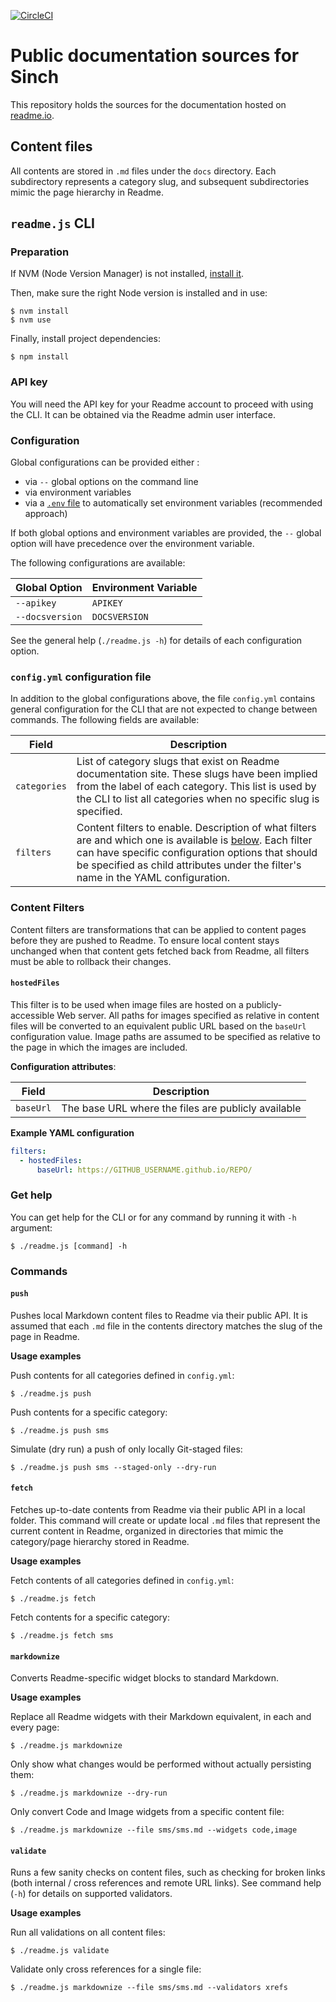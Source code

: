 [![CircleCI](https://circleci.com/gh/sinch/docs.svg?style=svg&circle-token=acb4c7610022a9c27e9e356ffcc2b6d96dba1b2b)](https://circleci.com/gh/sinch/docs)

# Public documentation sources for Sinch

This repository holds the sources for the documentation hosted on [readme.io](http://sinch.readme.io).

## Content files

All contents are stored in `.md` files under the `docs` directory. Each subdirectory represents a category slug, and
subsequent subdirectories mimic the page hierarchy in Readme.

## `readme.js` CLI

### Preparation

If NVM (Node Version Manager) is not installed, [install it](https://github.com/nvm-sh/nvm#installation-and-update).

Then, make sure the right Node version is installed and in use:

    $ nvm install              
    $ nvm use

Finally, install project dependencies:
    
    $ npm install
    
### API key

You will need the API key for your Readme account to proceed with using the CLI. It can be obtained via the Readme admin 
user interface.

### Configuration

Global configurations can be provided either :
 - via `--` global options on the command line
 - via environment variables
 - via a [`.env` file](https://www.npmjs.com/package/dotenv) to automatically set environment variables (recommended approach)
 
If both global options and environment variables are provided, the `--` global option will have precedence over the environment variable.

The following configurations are available:

| Global Option   | Environment Variable |
| ---             | ---                  |
| `--apikey`      | `APIKEY`             |
| `--docsversion` | `DOCSVERSION`        |

See the general help (`./readme.js -h`) for details of each configuration option.

### `config.yml` configuration file

In addition to the global configurations above, the file `config.yml` contains general configuration for the CLI that are not expected to change between commands. 
The following fields are available:

| Field        | Description                                                                                                                                                                                                            |
| ---          | ---                                                                                                                                                                                                                    |
| `categories` | List of category slugs that exist on Readme documentation site. These slugs have been implied from the label of each category. This list is used by the CLI to list all categories when no specific slug is specified. |
| `filters`    | Content filters to enable. Description of what filters are and which one is available is [below](#content-filters). Each filter can have specific configuration options that should be specified as child attributes under the filter's name in the YAML configuration.                                                                                                                       |

### Content Filters

Content filters are transformations that can be applied to content pages before they are pushed to Readme. To ensure local
content stays unchanged when that content gets fetched back from Readme, all filters must be able to rollback their 
changes.

#### `hostedFiles`

This filter is to be used when image files are hosted on a publicly-accessible Web server. 
All paths for images specified as relative in content files will be converted to an equivalent public URL based on the `baseUrl` configuration value. 
Image paths are assumed to be specified as relative to the page in which the images are included.

**Configuration attributes**:

| Field     | Description                                         |
| ---       | ---                                                 |
| `baseUrl` | The base URL where the files are publicly available |


**Example YAML configuration**

```yaml
filters:
  - hostedFiles:
      baseUrl: https://GITHUB_USERNAME.github.io/REPO/
```

### Get help

You can get help for the CLI or for any command by running it with `-h` argument:

    $ ./readme.js [command] -h 

### Commands

#### `push`

Pushes local Markdown content files to Readme via their public API. It is assumed that each `.md` file in the 
contents directory matches the slug of the page in Readme. 

**Usage examples**

Push contents for all categories defined in `config.yml`:

    $ ./readme.js push
    
Push contents for a specific category:

    $ ./readme.js push sms
    
Simulate (dry run) a push of only locally Git-staged files:  

    $ ./readme.js push sms --staged-only --dry-run   
    
#### `fetch`

Fetches up-to-date contents from Readme via their public API in a local folder. 
This command will create or update local `.md` files that represent the current content in Readme, organized in directories 
that mimic the category/page hierarchy stored in Readme.  

**Usage examples**

Fetch contents of all categories defined in `config.yml`:

    $ ./readme.js fetch
    
Fetch contents for a specific category:

    $ ./readme.js fetch sms

#### `markdownize`

Converts Readme-specific widget blocks to standard Markdown.

**Usage examples**

Replace all Readme widgets with their Markdown equivalent, in each and every page:
 
    $ ./readme.js markdownize 

Only show what changes would be performed without actually persisting them:
 
    $ ./readme.js markdownize --dry-run
    
Only convert Code and Image widgets from a specific content file:
 
    $ ./readme.js markdownize --file sms/sms.md --widgets code,image
    
#### `validate`

Runs a few sanity checks on content files, such as checking for broken links (both internal / cross references and remote URL links). See command help (`-h`) for details on supported validators. 
 
**Usage examples** 
 
Run all validations on all content files:
 
    $ ./readme.js validate  
    
Validate only cross references for a single file:
 
    $ ./readme.js markdownize --file sms/sms.md --validators xrefs
 